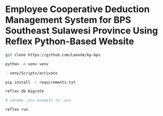 # Employee Cooperative Deduction Management System for BPS Southeast Sulawesi Province Using Reflex Python-Based Website

```bash
git clone https://github.com/Laoode/kp-bps

python -m venv venv

. venv/Scripts/activate

pip install -r requirements.txt

reflex db migrate

# rename .env.example to .env

reflex run
```